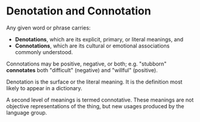 # Denotation and Connotation

Any given word or phrase carries:

- **Denotations**, which are its explicit, primary, or literal meanings, and
- **Connotations**, which are its cultural or emotional associations commonly understood.

Connotations may be positive, negative, or both; e.g. "stubborn" **connotates** both "difficult" (negative) and "willful" (positive).

Denotation is the surface or the literal meaning. It is the definition most likely to appear in a dictionary.

A second level of meanings is termed connotative. These meanings are not objective representations of the thing, but new usages produced by the language group.
